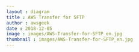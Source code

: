 ```yaml
---
layout : diagram
title : AWS Transfer for SFTP
author : awsgeek
date : 2018-12-05
image : images/AWS-Transfer-for-SFTP_en.jpg
thumbnail : images/AWS-Transfer-for-SFTP_en.jpg
---
```

